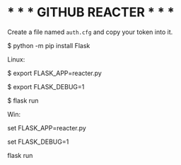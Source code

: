 # * * * GITHUB REACTER * * *

Create a file named `auth.cfg` and copy your token into it.

$ python -m pip install Flask

Linux:

$ export FLASK_APP=reacter.py

$ export FLASK_DEBUG=1

$ flask run

Win:

 set FLASK_APP=reacter.py
 
 set FLASK_DEBUG=1
 
 flask run
